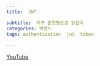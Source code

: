 ```yaml
---
title:  JWT

subtitle:  자꾸 존맛탱으로 읽힌다
categories: 백엔드 
tags: authentication  jwt  token
 
---
```


  
[YouTube](https://www.youtube.com/watch?v=1QiOXWEbqYQ&t=3s)  

